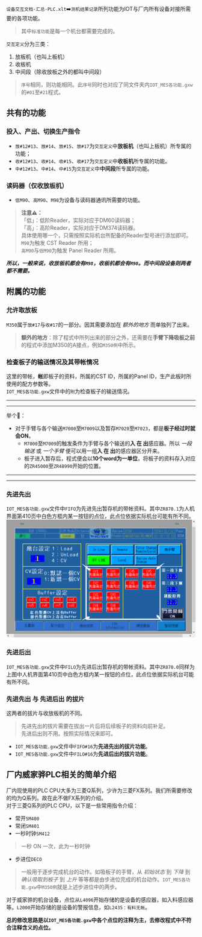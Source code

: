 `设备交互文档-汇总-PLC.xlt`➡️`测机结果记录`所列功能为IOT与厂内所有设备对接所需要的各项功能。  
> 其中`标准功能`是每一个机台都需要完成的。  

`交互定义`分为三类：  
1. 放板机（也叫上板机）  
2. 收板机  
3. 中间段（除收放板之外的都叫中间段）  
> `序号`相同，则功能相同。此`序号`同时也对应了同文件夹内`IOT_MES各功能.gxw`的`#01`至`#21`程式。  
## 共有的功能
### 投入、产出、切换生产指令
- `放#12#13`、`放#14`、`放#15`、`放#17`为`交互定义`中**放板机**（也叫上板机）所专属的功能；  
- `收#12#13`、`收#14`、`收#15`、`收#17`为`交互定义`中**收板机**所专属的功能。  
- `中#12#13`、`中#14`、`中#15`为`交互定义`中**中间段**所专属的功能。
### 读码器（仅收放板机）  
- `低M90`、`高M90`、`M98`为设备与读码器通讯所需要的功能。  
> **注意⚠️：**  
「低」：低阶Reader，实际对应于DM60读码器；  
「高」：高阶Reader，实际对应于DM374读码器。  
具体使用哪一个，只需按照实际机台所配备的Reader型号进行添加即可。  
`M98`为触发 CST Reader 所用；  
`高M90`与`低M90`为触发 Panel Reader 所用。  

***所以，一般来说，收放板机都会有`M98`，收板机都会有`M90`。而中间段设备则两者都不需要。***

## 附属的功能
### 允许取放板
`M350`属于`放#17`与`收#17`的一部分。因其需要添加在 *额外的地方* 而单独列了出来。  
> **额外的地方**：除了程式中所列出来的部分之外，还需要在**手臂下降吸板之前**的程式中添加M350的A接点，例如`M350例`中所示。  
### 检查板子的输送情况及其带帐情况
这里的带帐，**帐**即板子的资料，所属的CST ID，所属的Panel ID，生产此板时所使用的配方参数等。  
`IOT_MES各功能.gxw`文件中的`附`为检查板子的输送情况。  

---
---
举个🌰：  
- 对于手臂与各个输送`M7000`至`M7009`以及暂存`M7020`至`M7023`，都是**板子经过时就会ON**。  
    - `M7000`至`M7009`的触发条件为手臂与各个输送的**入 在 出**感应器。所以 *一段输送* 或 *一个手臂* 便可以用一组**入 在 出**的感应器区分开来。  
    - 板子进入暂存后，程式便会以**10个word为一单位**，将板子的资料存入对应的`ZR45000`至`ZR48990`开始的位置。
---
---

### 先进先出
`IOT_MES各功能.gxw`文件中`FIFO`为先进先出暂存机的带帐资料。其中`ZR870.1`为人机界面第410页中白色方框内某一按钮的点位，此点位依据实际机台可能有所不同。![人机画面第410页](./人机画面B0410.png)  

### 先进后出
`IOT_MES各功能.gxw`文件中`FILO`为先进后出暂存机的带帐资料。其中`ZR870.0`同样为上图中人机界面第410页中白色方框内某一按钮的点位，此点位依据实际机台可能有所不同。  

### 先进先出 与 先进后出 的拔片
这两者的拔片与收放板机的不同。
> 先进先出的拔片需要在拔出一片后将后续板子的资料向前补足。  
> 先进后出则不用。按照实际情况来即可。
- `IOT_MES各功能.gxw`文件中`FIFO#16`为**先进先出的拔片功能**。  
- `IOT_MES各功能.gxw`文件中`FILO#16`为**先进后出的拔片功能**。  

## 厂内威家骅PLC相关的简单介绍
厂内现使用的PLC CPU大多为三菱Q系列，少许为三菱FX系列。我们所需要修改的均为Q系列。故在此不做FX系列的介绍。  
对于三菱Q系列的PLC CPU，以下是一些常用指令介绍：  
- 常开`SM400`  
- 常闭`SM401`  
- 一秒时钟`SM412`  
> 一秒 ON 一次，此为一秒时钟

- 步进位`DECO`  
> 一般用于逐步完成机台的动作。如吸板子的手臂，从 *初始状态* 到 *下降* 到 *确认吸取到板子* 到 *上升* 等等都是由步进位完成的机台动作。`IOT_MES各功能.gxw`中`M350例`就是上述步进位中的两步。

对于威家骅的机台设备，点位从`L4096`开始存储的是设备的感应器，如入料感应器等。`L2000`开始存储的是设备的警报信息，如`L2435：有料无帐`。  

**总的修改思路是以`IOT_MES各功能.gxw`中各个点位的注释为主，去修改程式中不符合注释含义的点位。**